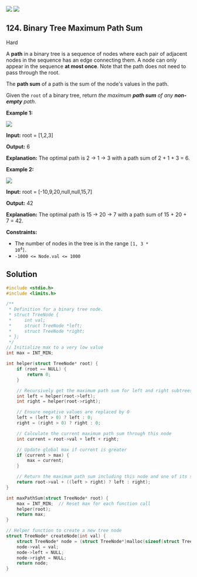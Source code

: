 [![](https://img.shields.io/github/stars/LeetCode-in-C/LeetCode-in-C?label=Stars&style=flat-square)](https://github.com/LeetCode-in-C/LeetCode-in-C)
[![](https://img.shields.io/github/forks/LeetCode-in-C/LeetCode-in-C?label=Fork%20me%20on%20GitHub%20&style=flat-square)](https://github.com/LeetCode-in-C/LeetCode-in-C/fork)

## 124\. Binary Tree Maximum Path Sum

Hard

A **path** in a binary tree is a sequence of nodes where each pair of adjacent nodes in the sequence has an edge connecting them. A node can only appear in the sequence **at most once**. Note that the path does not need to pass through the root.

The **path sum** of a path is the sum of the node's values in the path.

Given the `root` of a binary tree, return _the maximum **path sum** of any **non-empty** path_.

**Example 1:**

![](https://assets.leetcode.com/uploads/2020/10/13/exx1.jpg)

**Input:** root = [1,2,3]

**Output:** 6

**Explanation:** The optimal path is 2 -> 1 -> 3 with a path sum of 2 + 1 + 3 = 6.

**Example 2:**

![](https://assets.leetcode.com/uploads/2020/10/13/exx2.jpg)

**Input:** root = [-10,9,20,null,null,15,7]

**Output:** 42

**Explanation:** The optimal path is 15 -> 20 -> 7 with a path sum of 15 + 20 + 7 = 42.

**Constraints:**

*   The number of nodes in the tree is in the range <code>[1, 3 * 10<sup>4</sup>]</code>.
*   `-1000 <= Node.val <= 1000`

## Solution

```c
#include <stdio.h>
#include <limits.h>

/**
 * Definition for a binary tree node.
 * struct TreeNode {
 *     int val;
 *     struct TreeNode *left;
 *     struct TreeNode *right;
 * };
 */
// Initialize max to a very low value
int max = INT_MIN;

int helper(struct TreeNode* root) {
    if (root == NULL) {
        return 0;
    }

    // Recursively get the maximum path sum for left and right subtrees
    int left = helper(root->left);
    int right = helper(root->right);

    // Ensure negative values are replaced by 0
    left = (left > 0) ? left : 0;
    right = (right > 0) ? right : 0;

    // Calculate the current maximum path sum through this node
    int current = root->val + left + right;

    // Update global max if current is greater
    if (current > max) {
        max = current;
    }

    // Return the maximum path sum including this node and one of its subtrees
    return root->val + ((left > right) ? left : right);
}

int maxPathSum(struct TreeNode* root) {
    max = INT_MIN;  // Reset max for each function call
    helper(root);
    return max;
}

// Helper function to create a new tree node
struct TreeNode* createNode(int val) {
    struct TreeNode* node = (struct TreeNode*)malloc(sizeof(struct TreeNode));
    node->val = val;
    node->left = NULL;
    node->right = NULL;
    return node;
}
```